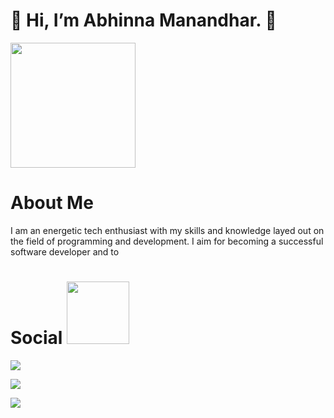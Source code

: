 <h1> 👋 Hi, I’m Abhinna Manandhar. 👋</h1>
<img src = "https://media4.giphy.com/media/ASd0Ukj0y3qMM/giphy.gif?cid=ecf05e47ockgixy8c67al85zgzkuuxibnfwlcthfnlaldm3m&rid=giphy.gif&ct=g" style="display{inline-block}"| width=200>
<h3>

# About Me
I am an energetic tech enthusiast with my skills and knowledge layed out on the field of
programming and development.
I aim for becoming a successful software developer and to 

 
<h1>Social <img src="https://media2.giphy.com/media/l3vR4SFn7LLJf8WQM/200w.webp?cid=ecf05e47qkvd16wp3c9gmiiaggwpc71ft7fxaky3zkbprtin&rid=200w.webp&ct=g" | width=100></h1>

<p float="left">

[<img src='https://img.shields.io/badge/LinkedIn-0077B5?style=for-the-badge&logo=linkedin&logoColor=white'>](https://www.linkedin.com/in/abhinna-/)

[<img src='https://img.shields.io/badge/Twitter-1DA1F2?style=for-the-badge&logo=twitter&logoColor=white'>](https://twitter.com/AbhinnaMdr)

[<img src='https://img.shields.io/badge/Instagram-E4405F?style=for-the-badge&logo=instagram&logoColor=white'>](https://www.instagram.com/abhinna.zip/)
</p>





